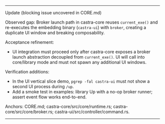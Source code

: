 
---
Update (blocking issue uncovered in CORE.md)

Observed gap: Broker launch path in castra-core reuses `current_exe()` and re-executes the embedding binary (`castra-ui`) with `broker`, creating a duplicate UI window and breaking composability.

Acceptance refinement:
- UI integration must proceed only after castra-core exposes a broker launch abstraction decoupled from `current_exe()`. UI will call into core/library mode and must not spawn any additional UI windows.

Verification additions:
- In the UI vertical slice demo, `pgrep -fal castra-ui` must not show a second UI process during `/up`.
- Add a smoke test in examples: library Up with a no-op broker runner; assert event flow works end-to-end.

Anchors: CORE.md; castra-core/src/core/runtime.rs; castra-core/src/core/broker.rs; castra-ui/src/controller/command.rs.

---

